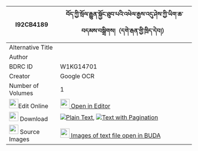 |I92CB4189|བོད་ཀྱི་སྲོལ་རྒྱུན་སྐྱོང་ཐུབ་པའི་འཕེལ་རྒྱས་འདུ་ཤེས་ཀྱི་ཡིག་ཆ་བདམས་བསྒྲིགས།（དགེ་རྒན་གྱི་ཁྲིད་དེབ།） 
| --- | --- 
|Alternative Title |
|Author | 
|BDRC ID | W1KG14701
|Creator | Google OCR
|Number of Volumes| 1
|<img width="25" src="https://img.icons8.com/color/25/000000/edit-property.png">Edit Online| [<img width="25" src="https://avatars.githubusercontent.com/u/45091458?s=200&v=4"> Open in Editor](http://editor.openpecha.org/I92CB4189)
|<img width="25" src="https://img.icons8.com/fluent/48/000000/download-2.png"/>  Download | [![](https://img.icons8.com/color/20/000000/txt.png)Plain Text](https://github.com/Openpecha/I92CB4189/releases/download/v2/bo_kyi_sol_gyunkyong_tubpa_i_p_plain_I92CB4189.zip), [![](https://img.icons8.com/color/20/000000/txt.png)Text with Pagination](https://github.com/Openpecha/I92CB4189/releases/download/v2/bo_kyi_sol_gyunkyong_tubpa_i_p_pages_I92CB4189.zip)
|<img width="25" src="https://img.icons8.com/plasticine/100/000000/pictures-folder.png"/>  Source Images | [<img width="25" src="https://library.bdrc.io/icons/BUDA-small.svg"> Images of text file open in BUDA](https://library.bdrc.io/show/bdr:W1KG14701)